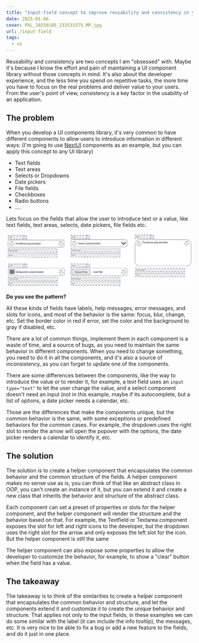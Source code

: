 ```yaml
---
title: "Input-field concept to improve reusability and consistency in your form-related UI components"
date: 2025-01-06
cover: PXL_20250105_233533375.MP.jpg
url: /input-field
tags:  
  - ui
---
```


Reusability and consistency are two concepts I am "obsessed" with. Maybe it's because I know the effort and pain of maintaining a UI component library without those concepts in mind. It's also about the developer experience, and the less time you spend on repetitive tasks, the more time you have to focus on the real problems and deliver value to your users. From the user's point of view, consistency is a key factor in the usability of an application.

## The problem

When you develop a UI components library, it's very common to have different components to allow users to introduce information in different ways: (I'm going to use [NextUI](https://nextui.org/) components as an example, but you can apply this concept to any UI library)
- Text fields
- Text areas
- Selects or Dropdowns
- Date pickers
- File fields
- Checkboxes
- Radio buttons
- ....


Lets focus on the fields that allow the user to introduce text or a value, like text fields, text areas, selects, date pickers, file fields etc.

![Different input types](input-types.png)

**Do you see the pattern?**

All these kinds of fields have labels, help messages, error messages, and slots for icons, and most of the behavior is the same: focus, blur, change, etc. Set the border color in red if error, set the color and the background to gray if disabled, etc.

There are a lot of common things, implement them in each component is a waste of time, and a source of bugs, as you need to maintain the same behavior in different components. When you need to change something, you need to do it in all the components, and it's also a source of inconsistency, as you can forget to update one of the components.

There are some differences between the components, like the way to introduce the value or to render it, for example, a text field uses an `input type="text"` to let the user change the value, and a select component doesn't need an input (not in this example, maybe if its autocomplete, but a list of options, a date picker needs a calendar, etc.

Those are the differences that make the components unique, but the common behavior is the same, with some exceptions or predefined behaviors for the common cases. For example, the dropdown uses the right slot to render the arrow will open the popover with the options, the date picker renders a calendar to identify it, etc.

## The solution

The solution is to create a helper component that encapsulates the common behavior and the common structure of the fields. A helper component makes no sense use as is, you can think of that like an abstract class in OOP, you can't create an instance of it, but you can extend it and create a new class that inherits the behavior and structure of the abstract class.

Each component can set a preset of properties or slots for the helper component, and the helper component will render the structure and the behavior based on that. For example, the Textfield or Textarea component exposes the slot for left and right icons to the developer, but the dropdown uses the right slot for the arrow and only exposes the left slot for the icon. But the helper component is still the same

The helper component can also expose some properties to allow the developer to customize the behavior, for example, to show a "clear" button when the field has a value.

## The takeaway
The takeaway is to think of the similarities to create a helper component that encapsulates the common behavior and structure, and let the components extend it and customize it to create the unique behavior and structure. That applies not only to the input fields, in these examples we can do some similar with the label (it can include the info tooltip), the messages, etc. It is very nice to be able to fix a bug or add a new feature to the fields, and do it just in one place.   
